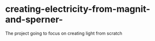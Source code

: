 # creating-electricity-from-magnit-and-sperner-
The project going to focus on creating light from scratch
